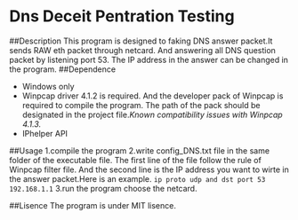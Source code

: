 ﻿# Dns Deceit Pentration Testing 
##Description
This program is designed to faking DNS answer packet.It sends RAW eth packet through netcard. And answering all DNS question packet by listening port 53. The IP address in the answer can be changed in the program.
##Dependence
*	Windows only
*	Winpcap driver 4.1.2 is required.
 And the developer pack of Winpcap is required to compile the program. The path of the pack should be designated in the project file._Known compatibility issues with Winpcap 4.1.3._
 *	IPhelper API


##Usage
1.compile the program
2.write config_DNS.txt file in the same folder of the executable file. The first line of the file follow the rule of Winpcap filter file. And the second line is the IP address you want to wirte in the answer packet.Here is an example.
`ip proto udp and dst port 53 `
`192.168.1.1` 
3.run the program choose the netcard.

##Lisence
The program is under MIT lisence.